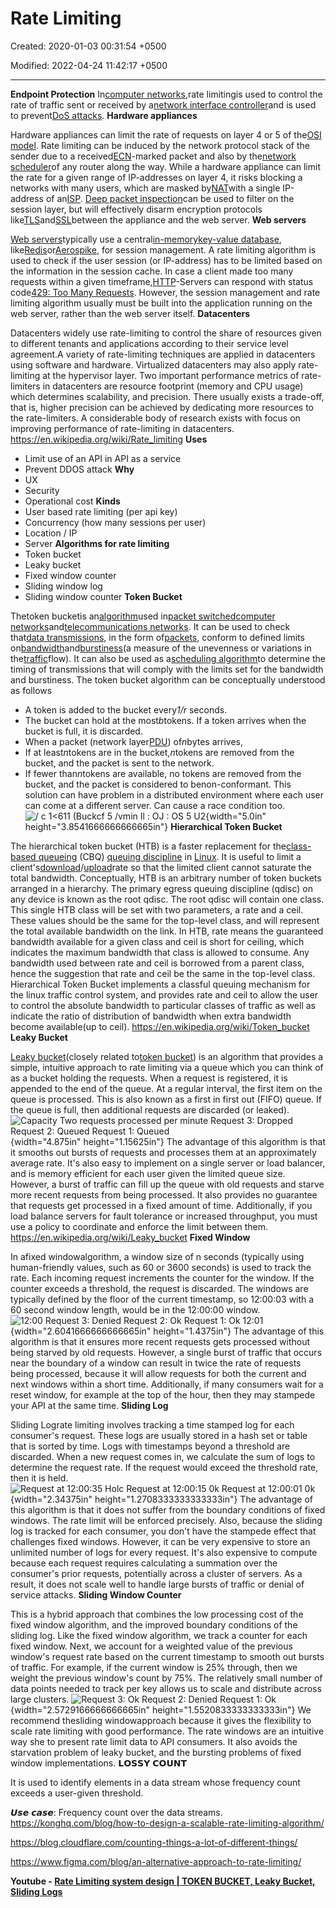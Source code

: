 # Rate Limiting

Created: 2020-01-03 00:31:54 +0500

Modified: 2022-04-24 11:42:17 +0500

---

**Endpoint Protection**
In[computer networks](https://en.wikipedia.org/wiki/Computer_network),rate limitingis used to control the rate of traffic sent or received by a[network interface controller](https://en.wikipedia.org/wiki/Network_interface_controller)and is used to prevent[DoS attacks](https://en.wikipedia.org/wiki/Denial-of-service_attack).
**Hardware appliances**

Hardware appliances can limit the rate of requests on layer 4 or 5 of the[OSI model](https://en.wikipedia.org/wiki/OSI_model).
Rate limiting can be induced by the network protocol stack of the sender due to a received[ECN](https://en.wikipedia.org/wiki/Explicit_Congestion_Notification)-marked packet and also by the[network scheduler](https://en.wikipedia.org/wiki/Network_scheduler)of any router along the way.
While a hardware appliance can limit the rate for a given range of IP-addresses on layer 4, it risks blocking a networks with many users, which are masked by[NAT](https://en.wikipedia.org/wiki/Network_address_translation)with a single IP-address of an[ISP](https://en.wikipedia.org/wiki/Internet_service_provider).
[Deep packet inspection](https://en.wikipedia.org/wiki/Deep_packet_inspection)can be used to filter on the session layer, but will effectively disarm encryption protocols like[TLS](https://en.wikipedia.org/wiki/Transport_Layer_Security)and[SSL](https://en.wikipedia.org/wiki/Secure_Sockets_Layer)between the appliance and the web server.
**Web servers**

[Web servers](https://en.wikipedia.org/wiki/Web_server)typically use a central[in-memory](https://en.wikipedia.org/wiki/In-memory_database)[key-value database](https://en.wikipedia.org/wiki/Key-value_database), like[Redis](https://en.wikipedia.org/wiki/Redis)or[Aerospike](https://en.wikipedia.org/wiki/Aerospike_(database)), for session management. A rate limiting algorithm is used to check if the user session (or IP-address) has to be limited based on the information in the session cache.
In case a client made too many requests within a given timeframe,[HTTP](https://en.wikipedia.org/wiki/Hypertext_Transfer_Protocol)-Servers can respond with status code[429: Too Many Requests](https://en.wikipedia.org/wiki/List_of_HTTP_status_codes#429_Too_Many_Requests).
However, the session management and rate limiting algorithm usually must be built into the application running on the web server, rather than the web server itself.
**Datacenters**

Datacenters widely use rate-limiting to control the share of resources given to different tenants and applications according to their service level agreement.A variety of rate-limiting techniques are applied in datacenters using software and hardware. Virtualized datacenters may also apply rate-limiting at the hypervisor layer. Two important performance metrics of rate-limiters in datacenters are resource footprint (memory and CPU usage) which determines scalability, and precision. There usually exists a trade-off, that is, higher precision can be achieved by dedicating more resources to the rate-limiters. A considerable body of research exists with focus on improving performance of rate-limiting in datacenters.
<https://en.wikipedia.org/wiki/Rate_limiting>
**Uses**
-   Limit use of an API in API as a service
-   Prevent DDOS attack
**Why**
-   UX
-   Security
-   Operational cost
**Kinds**
-   User based rate limiting (per api key)
-   Concurrency (how many sessions per user)
-   Location / IP
-   Server
**Algorithms for rate limiting**
-   Token bucket
-   Leaky bucket
-   Fixed window counter
-   Sliding window log
-   Sliding window counter
**Token Bucket**

Thetoken bucketis an[algorithm](https://en.wikipedia.org/wiki/Algorithm)used in[packet switched](https://en.wikipedia.org/wiki/Packet-switching)[computer networks](https://en.wikipedia.org/wiki/Computer_network)and[telecommunications networks](https://en.wikipedia.org/wiki/Telecommunication). It can be used to check that[data transmissions](https://en.wikipedia.org/wiki/Data_transmission), in the form of[packets](https://en.wikipedia.org/wiki/Network_packet), conform to defined limits on[bandwidth](https://en.wikipedia.org/wiki/Bandwidth_(computing))and[burstiness](https://en.wikipedia.org/wiki/Burst_transmission)(a measure of the unevenness or variations in the[traffic](https://en.wikipedia.org/wiki/Network_traffic_measurement)flow). It can also be used as a[scheduling algorithm](https://en.wikipedia.org/wiki/Scheduling_algorithm)to determine the timing of transmissions that will comply with the limits set for the bandwidth and burstiness.
The token bucket algorithm can be conceptually understood as follows
-   A token is added to the bucket every*1/r* seconds.
-   The bucket can hold at the most*b*tokens. If a token arrives when the bucket is full, it is discarded.
-   When a packet (network layer[PDU](https://en.wikipedia.org/wiki/Protocol_data_unit)) of*n*bytes arrives,
-   If at least*n*tokens are in the bucket,*n*tokens are removed from the bucket, and the packet is sent to the network.
-   If fewer than*n*tokens are available, no tokens are removed from the bucket, and the packet is considered to benon-conformant.
This solution can have problem in a distributed environment where each user can come at a different server. Can cause a race condition too.
![/ c 1<611 (Buckcf 5 /vmin Il : OJ : OS 5 U2 ](media/Rate-Limiting-image1.png){width="5.0in" height="3.8541666666666665in"}
**Hierarchical Token Bucket**

The hierarchical token bucket (HTB) is a faster replacement for the[class-based queueing](https://en.wikipedia.org/wiki/Class-based_queueing) (CBQ) [queuing discipline](https://en.wikipedia.org/wiki/Queuing_discipline) in [Linux](https://en.wikipedia.org/wiki/Linux). It is useful to limit a client's[download](https://en.wikipedia.org/wiki/Download)/[upload](https://en.wikipedia.org/wiki/Upload)rate so that the limited client cannot saturate the total bandwidth.
Conceptually, HTB is an arbitrary number of token buckets arranged in a hierarchy. The primary egress queuing discipline (qdisc) on any device is known as the root qdisc. The root qdisc will contain one class. This single HTB class will be set with two parameters, a rate and a ceil. These values should be the same for the top-level class, and will represent the total available bandwidth on the link.
In HTB, rate means the guaranteed bandwidth available for a given class and ceil is short for ceiling, which indicates the maximum bandwidth that class is allowed to consume. Any bandwidth used between rate and ceil is borrowed from a parent class, hence the suggestion that rate and ceil be the same in the top-level class.
Hierarchical Token Bucket implements a classful queuing mechanism for the linux traffic control system, and provides rate and ceil to allow the user to control the absolute bandwidth to particular classes of traffic as well as indicate the ratio of distribution of bandwidth when extra bandwidth become available(up to ceil).
<https://en.wikipedia.org/wiki/Token_bucket>
**Leaky Bucket**

[Leaky bucket](https://en.wikipedia.org/wiki/Leaky_bucket)(closely related to[token bucket](https://en.wikipedia.org/wiki/Token_bucket)) is an algorithm that provides a simple, intuitive approach to rate limiting via a queue which you can think of as a bucket holding the requests. When a request is registered, it is appended to the end of the queue. At a regular interval, the first item on the queue is processed. This is also known as a first in first out (FIFO) queue. If the queue is full, then additional requests are discarded (or leaked).
![Capacity Two requests processed per minute Request 3: Dropped Request 2: Queued Request 1: Queued ](media/Rate-Limiting-image2.png){width="4.875in" height="1.15625in"}
The advantage of this algorithm is that it smooths out bursts of requests and processes them at an approximately average rate. It's also easy to implement on a single server or load balancer, and is memory efficient for each user given the limited queue size.
However, a burst of traffic can fill up the queue with old requests and starve more recent requests from being processed. It also provides no guarantee that requests get processed in a fixed amount of time. Additionally, if you load balance servers for fault tolerance or increased throughput, you must use a policy to coordinate and enforce the limit between them.
<https://en.wikipedia.org/wiki/Leaky_bucket>
**Fixed Window**

In afixed windowalgorithm, a window size of n seconds (typically using human-friendly values, such as 60 or 3600 seconds) is used to track the rate. Each incoming request increments the counter for the window. If the counter exceeds a threshold, the request is discarded. The windows are typically defined by the floor of the current timestamp, so 12:00:03 with a 60 second window length, would be in the 12:00:00 window.
![12:00 Request 3: Denied Request 2: Ok Request 1: Ok 12:01 ](media/Rate-Limiting-image3.png){width="2.6041666666666665in" height="1.4375in"}
The advantage of this algorithm is that it ensures more recent requests gets processed without being starved by old requests. However, a single burst of traffic that occurs near the boundary of a window can result in twice the rate of requests being processed, because it will allow requests for both the current and next windows within a short time. Additionally, if many consumers wait for a reset window, for example at the top of the hour, then they may stampede your API at the same time.
**Sliding Log**

Sliding Lograte limiting involves tracking a time stamped log for each consumer's request. These logs are usually stored in a hash set or table that is sorted by time. Logs with timestamps beyond a threshold are discarded. When a new request comes in, we calculate the sum of logs to determine the request rate. If the request would exceed the threshold rate, then it is held.
![Request at 12:00:35 Holc Request at 12:00:15 0k Request at 12:00:01 0k ](media/Rate-Limiting-image4.png){width="2.34375in" height="1.2708333333333333in"}
The advantage of this algorithm is that it does not suffer from the boundary conditions of fixed windows. The rate limit will be enforced precisely. Also, because the sliding log is tracked for each consumer, you don't have the stampede effect that challenges fixed windows. However, it can be very expensive to store an unlimited number of logs for every request. It's also expensive to compute because each request requires calculating a summation over the consumer's prior requests, potentially across a cluster of servers. As a result, it does not scale well to handle large bursts of traffic or denial of service attacks.
**Sliding Window Counter**

This is a hybrid approach that combines the low processing cost of the fixed window algorithm, and the improved boundary conditions of the sliding log. Like the fixed window algorithm, we track a counter for each fixed window. Next, we account for a weighted value of the previous window's request rate based on the current timestamp to smooth out bursts of traffic. For example, if the current window is 25% through, then we weight the previous window's count by 75%. The relatively small number of data points needed to track per key allows us to scale and distribute across large clusters.
![Request 3: Ok Request 2: Denied Request 1: Ok ](media/Rate-Limiting-image5.png){width="2.5729166666666665in" height="1.5520833333333333in"}
We recommend thesliding windowapproach because it gives the flexibility to scale rate limiting with good performance. The rate windows are an intuitive way she to present rate limit data to API consumers. It also avoids the starvation problem of leaky bucket, and the bursting problems of fixed window implementations.
𝗟𝗢𝗦𝗦𝗬 𝗖𝗢𝗨𝗡𝗧

It is used to identify elements in a data stream whose frequency count exceeds a user-given threshold.

𝙐𝙨𝙚 𝙘𝙖𝙨𝙚: Frequency count over the data streams.
<https://konghq.com/blog/how-to-design-a-scalable-rate-limiting-algorithm/>

<https://blog.cloudflare.com/counting-things-a-lot-of-different-things/>

<https://www.figma.com/blog/an-alternative-approach-to-rate-limiting/>

**Youtube - [Rate Limiting system design | TOKEN BUCKET, Leaky Bucket, Sliding Logs](https://www.youtube.com/watch?v=mhUQe4BKZXs)**